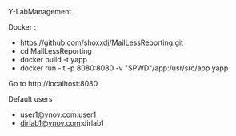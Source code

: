 Y-LabManagement

Docker :
- https://github.com/shoxxdj/MailLessReporting.git
- cd MailLessReporting
- docker build -t yapp .
- docker run -it -p 8080:8080 -v "$PWD"/app:/usr/src/app yapp

Go to http://localhost:8080

Default users 
 - user1@ynov.com:user1
 - dirlab1@ynov.com:dirlab1


